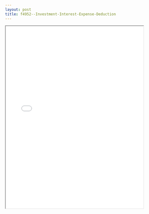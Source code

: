 ```yaml
---
layout: post
title: f4952--Investment-Interest-Expense-Deduction
---
```


<div class="pdf-container">
<iframe src="/ea/assets/pdfs/f4952--Investment-Interest-Expense-Deduction.pdf" height="600" width="90%" allowFullScreen="true"></iframe>
</div>

